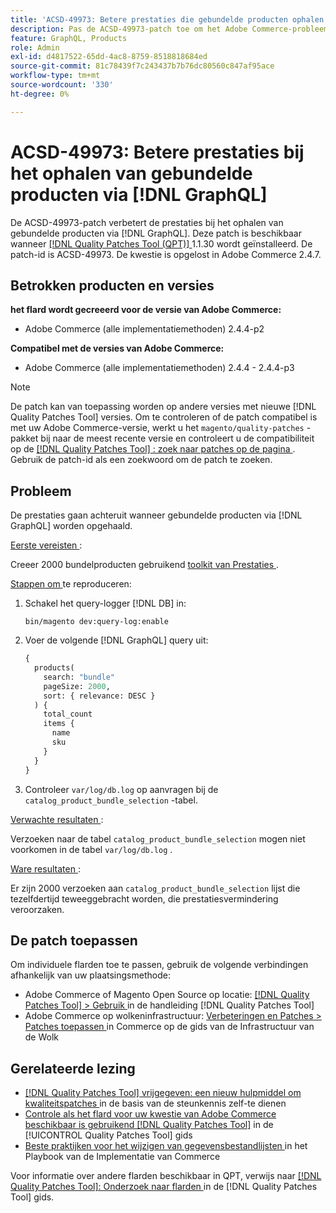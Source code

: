 ```yaml
---
title: 'ACSD-49973: Betere prestaties die gebundelde producten ophalen via  [!DNL GraphQL]'
description: Pas de ACSD-49973-patch toe om het Adobe Commerce-probleem op te lossen waarbij de prestaties afnemen bij het ophalen van gebundelde producten via  [!DNL GraphQL] .
feature: GraphQL, Products
role: Admin
exl-id: d4817522-65dd-4ac8-8759-8518818684ed
source-git-commit: 81c78439f7c243437b7b76dc80560c847af95ace
workflow-type: tm+mt
source-wordcount: '330'
ht-degree: 0%

---
```


# ACSD-49973: Betere prestaties bij het ophalen van gebundelde producten via [!DNL GraphQL]

De ACSD-49973-patch verbetert de prestaties bij het ophalen van gebundelde producten via [!DNL GraphQL]. Deze patch is beschikbaar wanneer [[!DNL Quality Patches Tool (QPT)] ](https://experienceleague.adobe.com/en/docs/commerce-knowledge-base/kb/announcements/commerce-announcements/magento-quality-patches-released-new-tool-to-self-serve-quality-patches) 1.1.30 wordt geïnstalleerd. De patch-id is ACSD-49973. De kwestie is opgelost in Adobe Commerce 2.4.7.

## Betrokken producten en versies

**het flard wordt gecreeerd voor de versie van Adobe Commerce:**

* Adobe Commerce (alle implementatiemethoden) 2.4.4-p2

**Compatibel met de versies van Adobe Commerce:**

* Adobe Commerce (alle implementatiemethoden) 2.4.4 - 2.4.4-p3

>[!NOTE]
>
>De patch kan van toepassing worden op andere versies met nieuwe [!DNL Quality Patches Tool] versies. Om te controleren of de patch compatibel is met uw Adobe Commerce-versie, werkt u het `magento/quality-patches` -pakket bij naar de meest recente versie en controleert u de compatibiliteit op de [[!DNL Quality Patches Tool] : zoek naar patches op de pagina ](https://experienceleague.adobe.com/tools/commerce-quality-patches/index.html) . Gebruik de patch-id als een zoekwoord om de patch te zoeken.

## Probleem

De prestaties gaan achteruit wanneer gebundelde producten via [!DNL GraphQL] worden opgehaald.

<u> Eerste vereisten </u>:

Creeer 2000 bundelproducten gebruikend [ toolkit van Prestaties ](https://experienceleague.adobe.com/docs/commerce-operations/configuration-guide/cli/generate-data.html).

<u> Stappen om </u> te reproduceren:

1. Schakel het query-logger [!DNL DB] in:

   ```
   bin/magento dev:query-log:enable
   ```

1. Voer de volgende [!DNL GraphQL] query uit:

   ```GraphQL
   {
     products(
       search: "bundle"
       pageSize: 2000,
       sort: { relevance: DESC }
     ) {
       total_count
       items {
         name
         sku
       }
     }
   }
   ```

1. Controleer `var/log/db.log` op aanvragen bij de `catalog_product_bundle_selection` -tabel.

<u> Verwachte resultaten </u>:

Verzoeken naar de tabel `catalog_product_bundle_selection` mogen niet voorkomen in de tabel `var/log/db.log` .

<u> Ware resultaten </u>:

Er zijn 2000 verzoeken aan `catalog_product_bundle_selection` lijst die tezelfdertijd teweeggebracht worden, die prestatiesvermindering veroorzaken.

## De patch toepassen

Om individuele flarden toe te passen, gebruik de volgende verbindingen afhankelijk van uw plaatsingsmethode:

* Adobe Commerce of Magento Open Source op locatie: [[!DNL Quality Patches Tool] > Gebruik ](/help/tools/quality-patches-tool/usage.md) in de handleiding [!DNL Quality Patches Tool]
* Adobe Commerce op wolkeninfrastructuur: [ Verbeteringen en Patches > Patches toepassen ](https://experienceleague.adobe.com/docs/commerce-cloud-service/user-guide/develop/upgrade/apply-patches.html) in Commerce op de gids van de Infrastructuur van de Wolk

## Gerelateerde lezing

* [[!DNL Quality Patches Tool]  vrijgegeven: een nieuw hulpmiddel om kwaliteitspatches ](https://experienceleague.adobe.com/en/docs/commerce-knowledge-base/kb/announcements/commerce-announcements/magento-quality-patches-released-new-tool-to-self-serve-quality-patches) in de basis van de steunkennis zelf-te dienen
* [ Controle als het flard voor uw kwestie van Adobe Commerce beschikbaar is gebruikend  [!DNL Quality Patches Tool]](/help/tools/quality-patches-tool/patches-available-in-qpt/check-patch-for-magento-issue-with-magento-quality-patches.md) in de [!UICONTROL Quality Patches Tool] gids
* [ Beste praktijken voor het wijzigen van gegevensbestandlijsten ](https://experienceleague.adobe.com/en/docs/commerce-operations/implementation-playbook/best-practices/development/modifying-core-and-third-party-tables#why-adobe-recommends-avoiding-modifications) in het Playbook van de Implementatie van Commerce

Voor informatie over andere flarden beschikbaar in QPT, verwijs naar [[!DNL Quality Patches Tool]: Onderzoek naar flarden ](https://experienceleague.adobe.com/tools/commerce-quality-patches/index.html) in de [!DNL Quality Patches Tool] gids.
